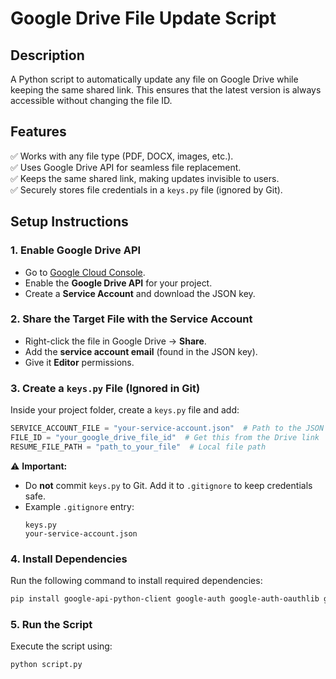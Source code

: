 # Google Drive File Update Script

## Description
A Python script to automatically update any file on Google Drive while keeping the same shared link. This ensures that the latest version is always accessible without changing the file ID.

## Features
✅ Works with any file type (PDF, DOCX, images, etc.).  
✅ Uses Google Drive API for seamless file replacement.  
✅ Keeps the same shared link, making updates invisible to users.  
✅ Securely stores file credentials in a `keys.py` file (ignored by Git).  

## Setup Instructions

### 1. Enable Google Drive API
- Go to [Google Cloud Console](https://console.cloud.google.com/).
- Enable the **Google Drive API** for your project.
- Create a **Service Account** and download the JSON key.

### 2. Share the Target File with the Service Account
- Right-click the file in Google Drive → **Share**.
- Add the **service account email** (found in the JSON key).
- Give it **Editor** permissions.

### 3. Create a `keys.py` File (Ignored in Git)
Inside your project folder, create a `keys.py` file and add:

```python
SERVICE_ACCOUNT_FILE = "your-service-account.json"  # Path to the JSON key
FILE_ID = "your_google_drive_file_id"  # Get this from the Drive link
RESUME_FILE_PATH = "path_to_your_file"  # Local file path
```

⚠️ **Important:**  
- Do **not** commit `keys.py` to Git. Add it to `.gitignore` to keep credentials safe.
- Example `.gitignore` entry:
  ```
  keys.py
  your-service-account.json
  ```

### 4. Install Dependencies
Run the following command to install required dependencies:

```sh
pip install google-api-python-client google-auth google-auth-oauthlib google-auth-httplib2
```

### 5. Run the Script
Execute the script using:

```sh
python script.py
```

